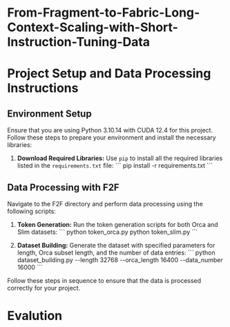 # From-Fragment-to-Fabric-Long-Context-Scaling-with-Short-Instruction-Tuning-Data



# Project Setup and Data Processing Instructions

## Environment Setup

Ensure that you are using Python 3.10.14 with CUDA 12.4 for this project. Follow these steps to prepare your environment and install the necessary libraries:

1. **Download Required Libraries:**
   Use `pip` to install all the required libraries listed in the `requirements.txt` file:
   \`\`\`
   pip install -r requirements.txt
   \`\`\`

## Data Processing with F2F

Navigate to the F2F directory and perform data processing using the following scripts:

1. **Token Generation:**
   Run the token generation scripts for both Orca and Slim datasets:
   \`\`\`
   python token_orca.py
   python token_slim.py
   \`\`\`

2. **Dataset Building:**
   Generate the dataset with specified parameters for length, Orca subset length, and the number of data entries:
   \`\`\`
   python dataset_building.py --length 32768 --orca_length 16400 --data_number 16000
   \`\`\`

Follow these steps in sequence to ensure that the data is processed correctly for your project.



# Evalution
#
#